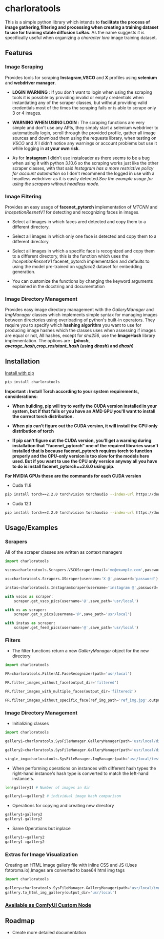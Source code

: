 # charloratools

This is a simple python library which intends to **facilitate the process of image gathering,filtering and processing when creating a training dataset to use for training stable diffusion LoRas**. As the name suggests it is specifically useful when organizing a *character lora* image training dataset.






## Features

### Image Scraping

Provides tools for scraping **Instagram**,**VSCO** and **X** profiles using **selenium** and **webdriver manager**.

- **LOGIN WARNING** : If you don't want to login when using the scraping tools it is possible by providing invalid or empty credentials when instantiating any of the scraper classes, but without providing valid credentials most of the times the scraping fails or is able to scrape only 3 or 4 images.


- **WARNING WHEN USING LOGIN** : The scraping functions are very simple and don't use any APIs, they simply start a selenium webdriver to automatically login, scroll through the provided profile, gather all image sources and download them using the requests library, when testing on *VSCO* and *X* I didn't notice any warnings or account problems but use it while logging in **at your own risk**.

- As for **Instagram** I didn't use instaloader as there seems to be a bug when using it with python 3.10.6 so the scraping works just like the other scraper classes, with that said *Instagram has a more restrictive policy for account automation* so I don't recommend the logged in use with a headless webdriver as it is easily detected.*See the example usage for using the scrapers without headless mode*.

### Image Filtering

Provides an easy usage of **facenet_pytorch** implementation of *MTCNN* and *IncepetionResnetV1* for detecting and recognizing faces in images.

- Select all images in which faces ared detected and copy them to a different directory.

- Select all images in which only one face is detected and copy them to a different directory

- Select all images in which a specific face is recognized and copy them to a different directory, this is the function which uses the *IncepetionResnetV1* facenet_pytorch implementation and defaults to using the model pre-trained on *vggface2* dataset for embedding generation.

- You can customize the functions by changing the keyword arguments explained in the docstring and documentation

### Image Directory Management

Provides easy image directory management with the *GalleryManager* and *ImgManager* classes which implements simple syntax for managing images between directories using overloading of python's built-in operators. They require you to specify which **hashing algorithm** you want to use for producing image hashes which the classes uses when assessing if images are equal or not, All hashes, except for *sha256*, use the **ImageHash** library implementation. The options are : **[*phash*, *average_hash*,*crop_resistant_hash* (using *dhash*) and *dhash*]**

## Installation

[Install with pip](https://pypi.org/project/charloratools/)

```bash
pip install charloratools
```

**Important : Install Torch according to your system requirements, considerations:**

- **When building, pip will try to verify the CUDA version installed in your system, but if that fails or you have an AMD GPU you'll want to install the correct torch distribution.**

- **When pip can't figure out the CUDA version, it will install the CPU only distribution of torch**

- **If pip can't figure out the CUDA version, you'll get a warning during installation that "facenet_pytorch" one of the required libraries wasn't installed that is because facenet_pytorch requires torch to function properly and the CPU-only version is too slow for the models here used. But if you want to use the CPU only version anyway all you have to do is install facenet_pytorch==2.6.0 using pip.**


**For NVIDIA GPUs these are the commands for each CUDA version**

- Cuda 11.8
```bash
pip install torch==2.2.0 torchvision torchaudio --index-url https://download.pytorch.org/whl/cu118
```
- Cuda 12.1
```bash
pip install torch==2.2.0 torchvision torchaudio --index-url https://download.pytorch.org/whl/cu121
```

## Usage/Examples

### Scrapers
All of the scraper classes are written as context managers

```python
import charloratools

vscos=charloratools.Scrapers.VSCOScraper(email='me@example.com',password='password')

xs=charloratools.Scrapers.XScraper(username='X @',password='password')

instas=charloratools.InstagramScraper(username='instagram @',password='password')

with vscos as scraper:
    scraper.get_vsco_pics(username='@',save_path='usr/local')

with xs as scraper:
    scraper.get_x_pics(username='@',save_path='usr/local')

with instas as scraper:
    scraper.get_feed_pics(username='@',save_path='usr/local')

```

### Filters

- The filter functions return a new *GalleryManager* object for the new directory
```python
import charloratools

FR=charloratools.FilterAI.FaceRecognizer(path='usr/local')

FR.filter_images_without_face(output_dir='filtered')

FR.filter_images_with_multiple_faces(output_dir='filtered2')

FR.filter_images_without_specific_face(ref_img_path='ref_img.jpg',output_dir='filtered3')

```


### Image Directory Management

- Initializing classes

```python
import charloratools

gallery1=charloratools.SysFileManager.GalleryManager(path='usr/local/dir1',hashtype='sha256')

gallery2=charloratools.SysFileManager.GalleryManager(path='usr/local/dir2',hashtype='phash')

single_img=charloratools.SysFileManager.ImgManager(path='usr/local/test.jpg',hashtype='sha256')
```
- When performing operations on instances with different hash types the right-hand instance's hash type is converted to match the left-hand instance's.
```python
len(gallery1) # Number of images in dir

gallery1==gallery2 # individual image hash comparison
```
- Operations for copying and creating new directory
```python
gallery1+gallery2
gallery1-gallery2
```
- Same Operations but inplace

```python
gallery1+=gallery2
gallery1-=gallery2

```
### Extras for Image Visualization

Creating an HTML image gallery file with inline CSS and JS (Uses fotoroma.io),Images are converted to base64 html img tags

```python
import charloratools

gallery=charloratools.SysFileManager.GalleryManager(path='usr/local/imgdir')
gallery.to_html_img_gallery(output_dir='usr/local')
```

### [Available as ComfyUI Custom Node](https://github.com/svdC1/comfy-ui-lora-dataset-tools)



## Roadmap

- Create more detailed documentation
